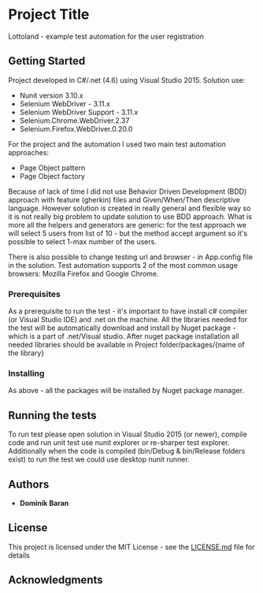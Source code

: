 # Project Title

Lottoland - example test automation for the user registration

## Getting Started

Project developed in C#/.net (4.6) using Visual Studio 2015.
Solution use:
- Nunit version 3.10.x
- Selenium WebDriver - 3.11.x
- Selenium WebDriver Support - 3.11.x
- Selenium.Chrome.WebDriver.2.37
- Selenium.Firefox.WebDriver.0.20.0

For the project and the automation I used two main test automation approaches:
- Page Object pattern
- Page Object factory

Because of lack of time I did not use Behavior Driven Development (BDD) approach
with feature (gherkin) files and Given/When/Then descriptive language. However
solution is created in really general and flexible way so it is not really big
problem to update solution to use BDD approach.
What is more all the helpers and generators are generic: for the test approach
we will select 5 users from list of 10 - but the method accept argument so it's
possible to select 1-max number of the users.

There is also possible to change testing url and browser - in App.config file in
the solution. Test automation supports 2 of the most common usage browsers:
Mozilla Firefox and Google Chrome.

### Prerequisites

As a prerequisite to run the test - it's important to have install c# compiler
(or Visual Studio IDE) and .net on the machine.
All the libraries needed for the test will be automatically download and install
by Nuget package - which is a part of .net/Visual studio.
After nuget package installation all needed libraries should be available in
Project folder/packages/{name of the library}


### Installing

As above - all the packages will be installed by Nuget package manager.

## Running the tests

To run test please open solution in Visual Studio 2015 (or newer), compile code
and run unit test use nunit explorer or re-sharper test explorer.
Additionally when the code is compiled (bin/Debug & bin/Release folders exist) to
run the test we could use desktop nunit runner.


## Authors

* **Dominik Baran**


## License

This project is licensed under the MIT License - see the [LICENSE.md](LICENSE.md) file for details

## Acknowledgments

